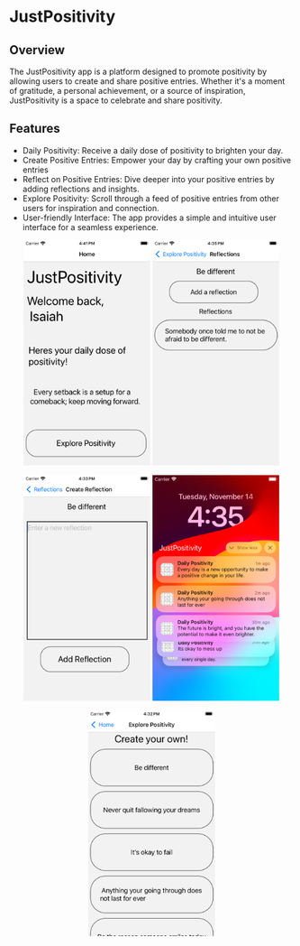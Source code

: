 # JustPositivity

## Overview

The JustPositivity app is a platform designed to promote positivity by allowing users to create and share positive entries. Whether it's a moment of gratitude, a personal achievement, or a source of inspiration, JustPositivity is a space to celebrate and share positivity.

## Features

- Daily Positivity: Receive a daily dose of positivity to brighten your day.
- Create Positive Entries: Empower your day by crafting your own positive entries
- Reflect on Positive Entries: Dive deeper into your positive entries by adding reflections and insights.
- Explore Positivity: Scroll through a feed of positive entries from other users for inspiration and connection.
- User-friendly Interface: The app provides a simple and intuitive user interface for a seamless experience.

<div align="center">
   <img src="./Images/Home_Screen.png" alt="Home" width="225" height="400" /> <img src="./Images/Reflection_Screen.png" alt="Reflection" width="225" height="400" />

<img src="./Images/Create_Reflection_Screen.png" alt="Create Reflection" width="225" height="400" /> <img src="./Images/Notifications.png" alt="Notifications" width="225" height="400" />

   <img src="./Images/Explore_Positivity_Screen.png" alt="Explore Positivity" width="225" height="400" />
</div>
